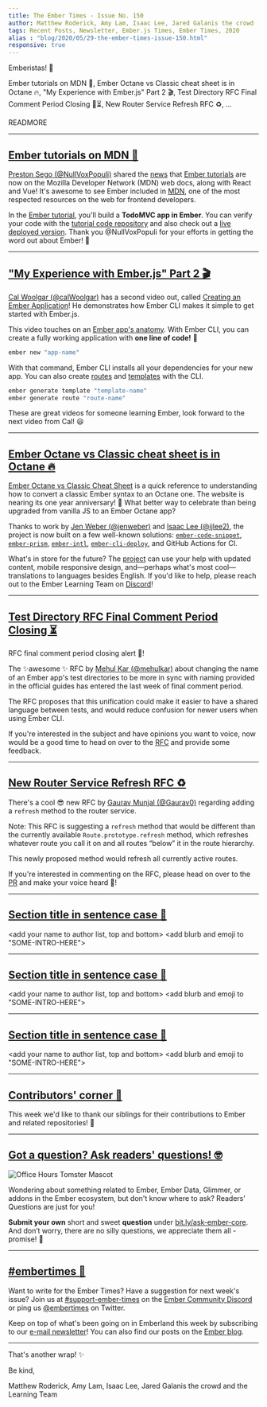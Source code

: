 ```yaml
---
title: The Ember Times - Issue No. 150
author: Matthew Roderick, Amy Lam, Isaac Lee, Jared Galanis the crowd
tags: Recent Posts, Newsletter, Ember.js Times, Ember Times, 2020
alias : "blog/2020/05/29-the-ember-times-issue-150.html"
responsive: true
---
```


<SAYING-HELLO-IN-YOUR-FAVORITE-LANGUAGE> Emberistas! 🐹

<SOME-INTRO-HERE-TO-KEEP-THEM-SUBSCRIBERS-READING>
Ember tutorials on MDN 🎉,
Ember Octane vs Classic cheat sheet is in Octane 🔥,
"My Experience with Ember.js" Part 2 🎬,
Test Directory RFC Final Comment Period Closing 🚨⏳,
New Router Service Refresh RFC ♻️,
...

READMORE

---

## [Ember tutorials on MDN 🎉](https://developer.mozilla.org/en-US/docs/Learn/Tools_and_testing/Client-side_JavaScript_frameworks#Ember_tutorials)

[Preston Sego (@NullVoxPopuli)](https://github.com/nullvoxpopuli) shared the [news](https://twitter.com/nullvoxpopuli/status/1262124413794881541) that [Ember tutorials](https://developer.mozilla.org/en-US/docs/Learn/Tools_and_testing/Client-side_JavaScript_frameworks#Ember_tutorials) are now on the Mozilla Developer Network (MDN) web docs, along with React and Vue! It's awesome to see Ember included in [MDN](https://developer.mozilla.org/), one of the most respected resources on the web for frontend developers. 

In the [Ember tutorial](https://developer.mozilla.org/en-US/docs/Learn/Tools_and_testing/Client-side_JavaScript_frameworks#Ember_tutorials), you'll build a **TodoMVC app in Ember**. You can verify your code with the [tutorial code repository](https://github.com/NullVoxPopuli/ember-todomvc-tutorial/tree/master/steps/00-finished-todomvc/todomvc) and also check out a [live deployed version](https://nullvoxpopuli.github.io/ember-todomvc-tutorial/). Thank you @NullVoxPopuli for your efforts in getting the word out about Ember! 👏

---

## ["My Experience with Ember.js" Part 2 🎬](https://www.youtube.com/watch?v=R2JdP4lb5Xw)

[Cal Woolgar (@calWoolgar)](https://github.com/calWoolgar) has a second video out, called [Creating an Ember Application](https://www.youtube.com/watch?v=R2JdP4lb5Xw)! He demonstrates how Ember CLI makes it simple to get started with Ember.js.

This video touches on an [Ember app's anatomy](https://guides.emberjs.com/release/getting-started/anatomy-of-an-ember-app/). With Ember CLI, you can create a fully working application with **one line of code!** 🎉

```bash
ember new "app-name"
```

With that command, Ember CLI installs all your dependencies for your new app. You can also create [routes](https://guides.emberjs.com/release/routing/defining-your-routes/) and [templates](https://guides.emberjs.com/release/components/) with the CLI.

```bash
ember generate template "template-name"
ember generate route "route-name"
```

These are great videos for someone learning Ember, look forward to the next video from Cal! 😃

---

## [Ember Octane vs Classic cheat sheet is in Octane 🔥](https://ember-learn.github.io/ember-octane-vs-classic-cheat-sheet/)

[Ember Octane vs Classic Cheat Sheet](https://ember-learn.github.io/ember-octane-vs-classic-cheat-sheet/) is a quick reference to understanding how to convert a classic Ember syntax to an Octane one. The website is nearing its one year anniversary! 🎂 What better way to celebrate than being upgraded from vanilla JS to an Ember Octane app?

Thanks to work by [Jen Weber (@jenweber)](https://github.com/jenweber) and [Isaac Lee (@ijlee2)](https://github.com/ijlee2), the project is now built on a few well-known solutions: [`ember-code-snippet`](https://github.com/ef4/ember-code-snippet), [`ember-prism`](https://github.com/shipshapecode/ember-prism), [`ember-intl`](https://github.com/ember-intl/ember-intl), [`ember-cli-deploy`](https://github.com/ember-cli-deploy/ember-cli-deploy), and GitHub Actions for CI.

What's in store for the future? The [project](https://github.com/ember-learn/ember-octane-vs-classic-cheat-sheet/) can use your help with updated content, mobile responsive design, and—perhaps what's most cool—translations to languages besides English. If you'd like to help, please reach out to the Ember Learning Team on [Discord](https://discord.com/invite/emberjs)!

---

## [Test Directory RFC Final Comment Period Closing ⏳](https://github.com/emberjs/rfcs/pull/575)

RFC final comment period closing alert 🚨!

The ✨awesome ✨ RFC by [Mehul Kar (@mehulkar)](https://github.com/mehulkar) about changing the name of an Ember app's test directories to be more in sync with naming provided in the official guides has entered the last week of final comment period. 

The RFC proposes that this unification could make it easier to have a shared language between tests, and would reduce confusion for newer users when using Ember CLI.

If you're interested in the subject and have opinions you want to voice, now would be a good time to head on over to the [RFC](https://github.com/emberjs/rfcs/pull/575) and provide some feedback. 

---

## [New Router Service Refresh RFC ♻️](https://github.com/emberjs/rfcs/pull/631)

There's a cool 😎 new RFC by [Gaurav Munjal (@Gaurav0)](https://github.com/Gaurav0) regarding adding a `refresh` method to the router service.

Note: This RFC is suggesting a `refresh` method that would be different than the currently available `Route.prototype.refresh` method, which refreshes whatever route you call it on and all routes “below” it in the route hierarchy. 

This newly proposed method would refresh all currently active routes.

If you're interested in commenting on the RFC, please head on over to the [PR](https://github.com/emberjs/rfcs/pull/631) and make your voice heard 📣!

---

## [Section title in sentence case 🐹](section-url)

<change section title emoji>
<consider adding some bold to your paragraph>
<please include link to external article/repo/etc in paragraph / body text, not just header title above>

<add your name to author list, top and bottom>
<add blurb and emoji to "SOME-INTRO-HERE">

---

## [Section title in sentence case 🐹](section-url)

<change section title emoji>
<consider adding some bold to your paragraph>
<please include link to external article/repo/etc in paragraph / body text, not just header title above>

<add your name to author list, top and bottom>
<add blurb and emoji to "SOME-INTRO-HERE">

---

## [Section title in sentence case 🐹](section-url)

<change section title emoji>
<consider adding some bold to your paragraph>
<please include link to external article/repo/etc in paragraph / body text, not just header title above>

<add your name to author list, top and bottom>
<add blurb and emoji to "SOME-INTRO-HERE">

---

## [Contributors' corner 👏](https://guides.emberjs.com/release/contributing/repositories/)

<p>This week we'd like to thank our siblings for their contributions to Ember and related repositories! 💖</p>

---

## [Got a question? Ask readers' questions! 🤓](https://docs.google.com/forms/d/e/1FAIpQLScqu7Lw_9cIkRtAiXKitgkAo4xX_pV1pdCfMJgIr6Py1V-9Og/viewform)

<div class="blog-row">
  <img class="float-right small transparent padded" alt="Office Hours Tomster Mascot" title="Readers' Questions" src="/images/tomsters/officehours.png" />

  <p>Wondering about something related to Ember, Ember Data, Glimmer, or addons in the Ember ecosystem, but don't know where to ask? Readers’ Questions are just for you!</p>

  <p><strong>Submit your own</strong> short and sweet <strong>question</strong> under <a href="https://bit.ly/ask-ember-core" target="rq">bit.ly/ask-ember-core</a>. And don’t worry, there are no silly questions, we appreciate them all - promise! 🤞</p>
</div>

---

## [#embertimes 📰](https://blog.emberjs.com/tags/newsletter.html)

Want to write for the Ember Times? Have a suggestion for next week's issue? Join us at [#support-ember-times](https://discordapp.com/channels/480462759797063690/485450546887786506) on the [Ember Community Discord](https://discordapp.com/invite/zT3asNS) or ping us [@embertimes](https://twitter.com/embertimes) on Twitter.

Keep on top of what's been going on in Emberland this week by subscribing to our [e-mail newsletter](https://the-emberjs-times.ongoodbits.com/)! You can also find our posts on the [Ember blog](https://emberjs.com/blog/tags/newsletter.html).

---

That's another wrap! ✨

Be kind,

Matthew Roderick, Amy Lam, Isaac Lee, Jared Galanis the crowd and the Learning Team
